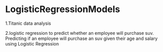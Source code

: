# LogisticRegressionModels
1.Titanic data analysis

2.logistic regression to predict whether an employee will purchase suv.
Predicting if an employee will purchase an suv given their age and salary using Logistic Regression
